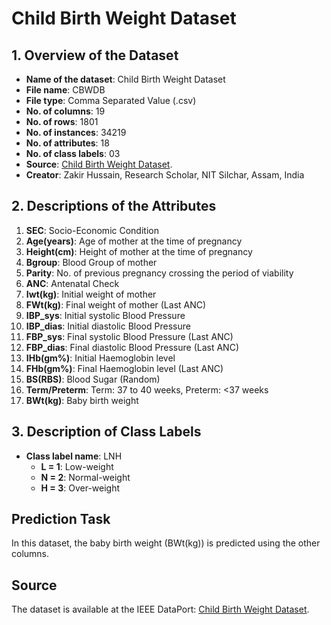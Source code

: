 # Child Birth Weight Dataset

## 1. Overview of the Dataset

- **Name of the dataset**: Child Birth Weight Dataset
- **File name**: CBWDB
- **File type**: Comma Separated Value (.csv)
- **No. of columns**: 19
- **No. of rows**: 1801
- **No. of instances**: 34219
- **No. of attributes**: 18
- **No. of class labels**: 03
- **Source**:  [Child Birth Weight Dataset](https://ieee-dataport.org/documents/child-birth-weight-dataset).
- **Creator**: Zakir Hussain, Research Scholar, NIT Silchar, Assam, India

## 2. Descriptions of the Attributes

1. **SEC**: Socio-Economic Condition
2. **Age(years)**: Age of mother at the time of pregnancy
3. **Height(cm)**: Height of mother at the time of pregnancy
4. **Bgroup**: Blood Group of mother
5. **Parity**: No. of previous pregnancy crossing the period of viability
6. **ANC**: Antenatal Check
7. **Iwt(kg)**: Initial weight of mother
8. **FWt(kg)**: Final weight of mother (Last ANC)
9. **IBP_sys**: Initial systolic Blood Pressure
10. **IBP_dias**: Initial diastolic Blood Pressure
11. **FBP_sys**: Final systolic Blood Pressure (Last ANC)
12. **FBP_dias**: Final diastolic Blood Pressure (Last ANC)
13. **IHb(gm%)**: Initial Haemoglobin level
14. **FHb(gm%)**: Final Haemoglobin level (Last ANC)
15. **BS(RBS)**: Blood Sugar (Random)
16. **Term/Preterm**: Term: 37 to 40 weeks, Preterm: <37 weeks
17. **BWt(kg)**: Baby birth weight

## 3. Description of Class Labels

- **Class label name**: LNH
  - **L = 1**: Low-weight
  - **N = 2**: Normal-weight
  - **H = 3**: Over-weight

## Prediction Task

In this dataset, the baby birth weight (BWt(kg)) is predicted using the other columns.

## Source

The dataset is available at the IEEE DataPort: [Child Birth Weight Dataset](https://ieee-dataport.org/documents/child-birth-weight-dataset).
